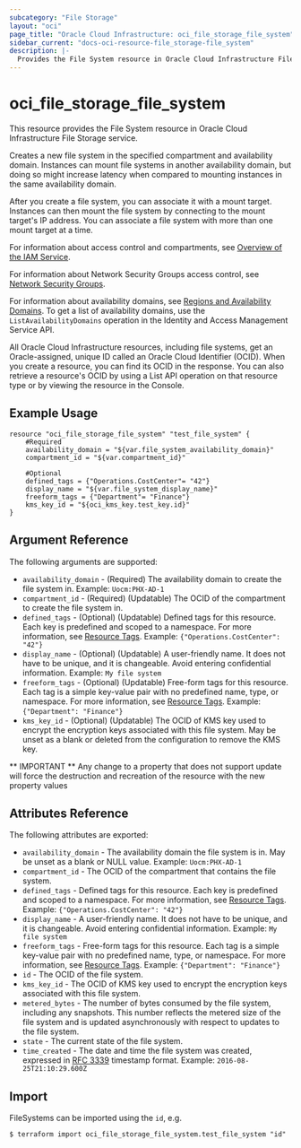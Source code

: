 ```yaml
---
subcategory: "File Storage"
layout: "oci"
page_title: "Oracle Cloud Infrastructure: oci_file_storage_file_system"
sidebar_current: "docs-oci-resource-file_storage-file_system"
description: |-
  Provides the File System resource in Oracle Cloud Infrastructure File Storage service
---
```


# oci_file_storage_file_system
This resource provides the File System resource in Oracle Cloud Infrastructure File Storage service.

Creates a new file system in the specified compartment and
availability domain. Instances can mount file systems in
another availability domain, but doing so might increase
latency when compared to mounting instances in the same
availability domain.

After you create a file system, you can associate it with a mount
target. Instances can then mount the file system by connecting to the
mount target's IP address. You can associate a file system with
more than one mount target at a time.

For information about access control and compartments, see
[Overview of the IAM Service](https://docs.cloud.oracle.com/iaas/Content/Identity/Concepts/overview.htm).

For information about Network Security Groups access control, see
[Network Security Groups](https://docs.cloud.oracle.com/iaas/Content/Network/Concepts/networksecuritygroups.htm).

For information about availability domains, see [Regions and
Availability Domains](https://docs.cloud.oracle.com/iaas/Content/General/Concepts/regions.htm).
To get a list of availability domains, use the
`ListAvailabilityDomains` operation in the Identity and Access
Management Service API.

All Oracle Cloud Infrastructure resources, including
file systems, get an Oracle-assigned, unique ID called an Oracle
Cloud Identifier (OCID).  When you create a resource, you can
find its OCID in the response. You can also retrieve a
resource's OCID by using a List API operation on that resource
type or by viewing the resource in the Console.


## Example Usage

```hcl
resource "oci_file_storage_file_system" "test_file_system" {
	#Required
	availability_domain = "${var.file_system_availability_domain}"
	compartment_id = "${var.compartment_id}"

	#Optional
	defined_tags = {"Operations.CostCenter"= "42"}
	display_name = "${var.file_system_display_name}"
	freeform_tags = {"Department"= "Finance"}
	kms_key_id = "${oci_kms_key.test_key.id}"
}
```

## Argument Reference

The following arguments are supported:

* `availability_domain` - (Required) The availability domain to create the file system in.  Example: `Uocm:PHX-AD-1` 
* `compartment_id` - (Required) (Updatable) The OCID of the compartment to create the file system in.
* `defined_tags` - (Optional) (Updatable) Defined tags for this resource. Each key is predefined and scoped to a namespace. For more information, see [Resource Tags](https://docs.cloud.oracle.com/iaas/Content/General/Concepts/resourcetags.htm). Example: `{"Operations.CostCenter": "42"}` 
* `display_name` - (Optional) (Updatable) A user-friendly name. It does not have to be unique, and it is changeable. Avoid entering confidential information.  Example: `My file system` 
* `freeform_tags` - (Optional) (Updatable) Free-form tags for this resource. Each tag is a simple key-value pair with no predefined name, type, or namespace. For more information, see [Resource Tags](https://docs.cloud.oracle.com/iaas/Content/General/Concepts/resourcetags.htm). Example: `{"Department": "Finance"}` 
* `kms_key_id` - (Optional) (Updatable) The OCID of KMS key used to encrypt the encryption keys associated with this file system. May be unset as a blank or deleted from the configuration to remove the KMS key.


** IMPORTANT **
Any change to a property that does not support update will force the destruction and recreation of the resource with the new property values

## Attributes Reference

The following attributes are exported:

* `availability_domain` - The availability domain the file system is in. May be unset as a blank or NULL value.  Example: `Uocm:PHX-AD-1` 
* `compartment_id` - The OCID of the compartment that contains the file system.
* `defined_tags` - Defined tags for this resource. Each key is predefined and scoped to a namespace. For more information, see [Resource Tags](https://docs.cloud.oracle.com/iaas/Content/General/Concepts/resourcetags.htm). Example: `{"Operations.CostCenter": "42"}` 
* `display_name` - A user-friendly name. It does not have to be unique, and it is changeable. Avoid entering confidential information.  Example: `My file system` 
* `freeform_tags` - Free-form tags for this resource. Each tag is a simple key-value pair with no predefined name, type, or namespace. For more information, see [Resource Tags](https://docs.cloud.oracle.com/iaas/Content/General/Concepts/resourcetags.htm). Example: `{"Department": "Finance"}` 
* `id` - The OCID of the file system.
* `kms_key_id` - The OCID of KMS key used to encrypt the encryption keys associated with this file system. 
* `metered_bytes` - The number of bytes consumed by the file system, including any snapshots. This number reflects the metered size of the file system and is updated asynchronously with respect to updates to the file system. 
* `state` - The current state of the file system.
* `time_created` - The date and time the file system was created, expressed in [RFC 3339](https://tools.ietf.org/rfc/rfc3339) timestamp format.  Example: `2016-08-25T21:10:29.600Z` 

## Import

FileSystems can be imported using the `id`, e.g.

```
$ terraform import oci_file_storage_file_system.test_file_system "id"
```


